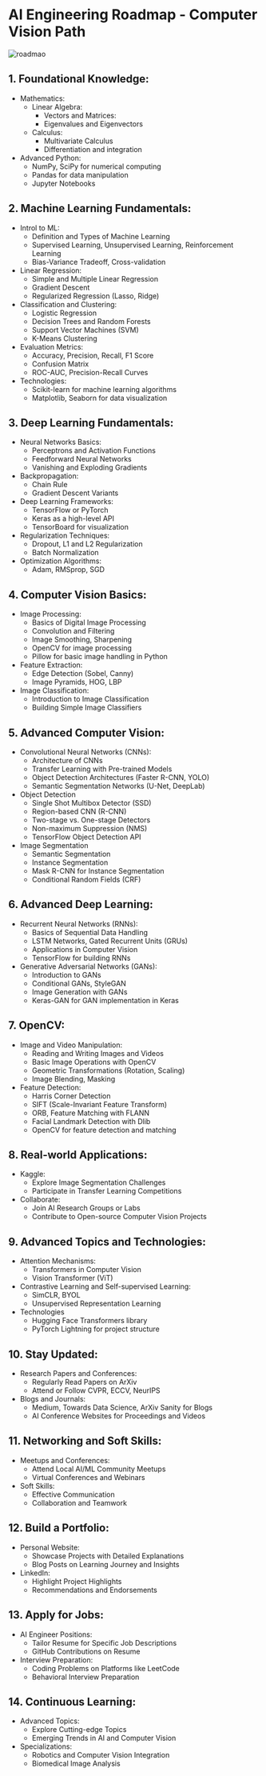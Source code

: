 # AI Engineering Roadmap - Computer Vision Path

![roadmao](ai-engineering.jpg)

## 1. Foundational Knowledge:
* Mathematics:
     * Linear Algebra:
          * Vectors and Matrices:
          * Eigenvalues and Eigenvectors
     * Calculus:
          * Multivariate Calculus
          * Differentiation and integration
* Advanced Python:
     * NumPy, SciPy for numerical computing
     * Pandas for data manipulation
     * Jupyter Notebooks

## 2. Machine Learning Fundamentals:
* Introl to ML:
    * Definition and Types of Machine Learning
    * Supervised Learning, Unsupervised Learning, Reinforcement Learning
    * Bias-Variance Tradeoff, Cross-validation
* Linear Regression:
    * Simple and Multiple Linear Regression
    * Gradient Descent
    * Regularized Regression (Lasso, Ridge)
* Classification and Clustering:
    * Logistic Regression
    * Decision Trees and Random Forests
    * Support Vector Machines (SVM)
    * K-Means Clustering
* Evaluation Metrics:
    * Accuracy, Precision, Recall, F1 Score
    * Confusion Matrix
    * ROC-AUC, Precision-Recall Curves
* Technologies:
    * Scikit-learn for machine learning algorithms
    * Matplotlib, Seaborn for data visualization
## 3. Deep Learning Fundamentals:
* Neural Networks Basics:
    * Perceptrons and Activation Functions
    * Feedforward Neural Networks
    * Vanishing and Exploding Gradients
* Backpropagation:
    * Chain Rule
    * Gradient Descent Variants
* Deep Learning Frameworks:
    * TensorFlow or PyTorch
    * Keras as a high-level API
    * TensorBoard for visualization
* Regularization Techniques:
    * Dropout, L1 and L2 Regularization
    * Batch Normalization
* Optimization Algorithms:
    * Adam, RMSprop, SGD

## 4. Computer Vision Basics:
* Image Processing:
    * Basics of Digital Image Processing
    * Convolution and Filtering
    * Image Smoothing, Sharpening
    * OpenCV for image processing
    * Pillow for basic image handling in Python 
* Feature Extraction:
    * Edge Detection (Sobel, Canny)
    * Image Pyramids, HOG, LBP 
* Image Classification:
    * Introduction to Image Classification
    * Building Simple Image Classifiers
 
## 5. Advanced Computer Vision:
* Convolutional Neural Networks (CNNs):
    * Architecture of CNNs
    * Transfer Learning with Pre-trained Models
    * Object Detection Architectures (Faster R-CNN, YOLO)
    * Semantic Segmentation Networks (U-Net, DeepLab)
* Object Detection
    * Single Shot Multibox Detector (SSD)
    * Region-based CNN (R-CNN)
    * Two-stage vs. One-stage Detectors
    * Non-maximum Suppression (NMS)
    * TensorFlow Object Detection API
* Image Segmentation
    * Semantic Segmentation
    * Instance Segmentation
    * Mask R-CNN for Instance Segmentation
    * Conditional Random Fields (CRF)

## 6. Advanced Deep Learning:
* Recurrent Neural Networks (RNNs):
    * Basics of Sequential Data Handling
    * LSTM Networks, Gated Recurrent Units (GRUs)
    * Applications in Computer Vision
    * TensorFlow for building RNNs
* Generative Adversarial Networks (GANs):
    * Introduction to GANs
    * Conditional GANs, StyleGAN
    * Image Generation with GANs
    * Keras-GAN for GAN implementation in Keras
  
## 7. OpenCV:
* Image and Video Manipulation:
    * Reading and Writing Images and Videos
    * Basic Image Operations with OpenCV
    * Geometric Transformations (Rotation, Scaling)
    * Image Blending, Masking
* Feature Detection:
    * Harris Corner Detection
    * SIFT (Scale-Invariant Feature Transform)
    * ORB, Feature Matching with FLANN
    * Facial Landmark Detection with Dlib
    * OpenCV for feature detection and matching 

## 8. Real-world Applications:
* Kaggle:
    * Explore Image Segmentation Challenges
    * Participate in Transfer Learning Competitions
* Collaborate:
    * Join AI Research Groups or Labs
    * Contribute to Open-source Computer Vision Projects

## 9. Advanced Topics and Technologies:
* Attention Mechanisms:
    * Transformers in Computer Vision
    * Vision Transformer (ViT)
* Contrastive Learning and Self-supervised Learning:
    * SimCLR, BYOL
    * Unsupervised Representation Learning
* Technologies
    * Hugging Face Transformers library
    * PyTorch Lightning for project structure 

## 10. Stay Updated:
* Research Papers and Conferences:
    * Regularly Read Papers on ArXiv
    * Attend or Follow CVPR, ECCV, NeurIPS
* Blogs and Journals:
    * Medium, Towards Data Science, ArXiv Sanity for Blogs
    * AI Conference Websites for Proceedings and Videos

## 11. Networking and Soft Skills:
* Meetups and Conferences:
    * Attend Local AI/ML Community Meetups
    * Virtual Conferences and Webinars
* Soft Skills:
    * Effective Communication
    * Collaboration and Teamwork

## 12. Build a Portfolio:
* Personal Website:
    * Showcase Projects with Detailed Explanations
    * Blog Posts on Learning Journey and Insights
* LinkedIn:
    * Highlight Project Highlights
    * Recommendations and Endorsements

## 13. Apply for Jobs:
* AI Engineer Positions:
    * Tailor Resume for Specific Job Descriptions
    * GitHub Contributions on Resume
* Interview Preparation:
    * Coding Problems on Platforms like LeetCode
    * Behavioral Interview Preparation

## 14. Continuous Learning:
* Advanced Topics:
    * Explore Cutting-edge Topics
    * Emerging Trends in AI and Computer Vision
* Specializations:
    * Robotics and Computer Vision Integration
    * Biomedical Image Analysis
